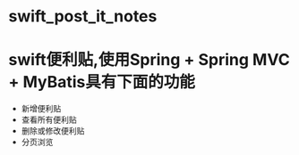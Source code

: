 # swift_post_it_notes
# swift便利贴,使用Spring + Spring MVC + MyBatis具有下面的功能
- 新增便利贴
- 查看所有便利贴
- 删除或修改便利贴
- 分页浏览
